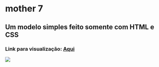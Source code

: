 # mother 7
## Um modelo simples feito somente com HTML e CSS
### Link para visualização: <a href="https://vitor7rs.github.io/news_portal/">Aqui</a>

<div>
  <img  src="https://i.imgur.com/fAaV3zm.png">
</div>
